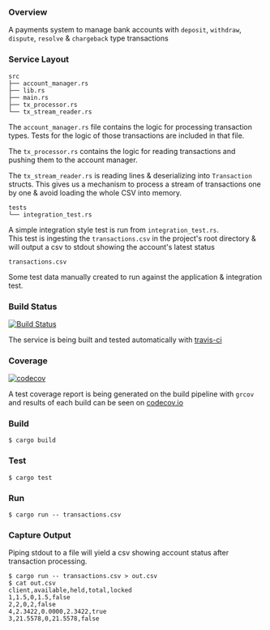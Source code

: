 ### Overview

A payments system to manage bank accounts with `deposit`, `withdraw`, `dispute`, `resolve` & `chargeback` type transactions

### Service Layout

```
src
├── account_manager.rs
├── lib.rs
├── main.rs
├── tx_processor.rs
└── tx_stream_reader.rs
```

The `account_manager.rs` file contains the logic for processing transaction types.
Tests for the logic of those transactions are included in that file. 

The `tx_processor.rs` contains the logic for reading transactions and pushing them to the account manager. 

The `tx_stream_reader.rs` is reading lines & deserializing into `Transaction` structs. This gives us a mechanism to process a stream of transactions one by one & avoid loading the whole CSV into memory.

```
tests
└── integration_test.rs
```

A simple integration style test is run from `integration_test.rs`.  
This test is ingesting the `transactions.csv` in the project's root directory & will output a csv to stdout showing the account's latest status

```
transactions.csv
```

Some test data manually created to run against the application & integration test. 

### Build Status

[![Build Status](https://travis-ci.com/sean-halpin/bank_payments_system.svg?branch=master)](https://travis-ci.com/sean-halpin/bank_payments_system)

The service is being built and tested automatically with [travis-ci](https://travis-ci.com/github/sean-halpin/bank_payments_system)

### Coverage 

[![codecov](https://codecov.io/gh/sean-halpin/bank_payments_system/branch/master/graph/badge.svg?token=yxIQNIUAGJ)](https://codecov.io/gh/sean-halpin/bank_payments_system)

A test coverage report is being generated on the build pipeline with `grcov` and results of each build can be seen on [codecov.io](https://codecov.io/gh/sean-halpin/bank_payments_system)

### Build

```
$ cargo build
```

### Test 

```
$ cargo test
```

### Run 

```
$ cargo run -- transactions.csv
```

### Capture Output

Piping stdout to a file will yield a csv showing account status after transaction processing. 
```
$ cargo run -- transactions.csv > out.csv
$ cat out.csv
client,available,held,total,locked
1,1.5,0,1.5,false
2,2,0,2,false
4,2.3422,0.0000,2.3422,true
3,21.5578,0,21.5578,false
```
